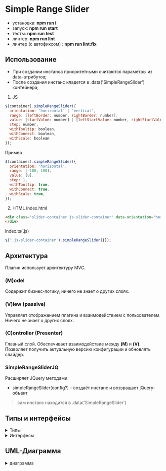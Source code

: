 # Simple Range Slider
 - установка: **npm run i**  
 - запуск: **npm run start**  
 - тесты: **npm run test**  
 - линтер: **npm run lint**  
 - линтер (с автофиксом) : **npm run lint:fix**
## Использование
 - При создании инстанса приоритетными считаются параметры из data-атрибутов;
 - После создания инстанс кладется в .data('SimpleRangeSlider') контейнера;
1) JS
```js
$(container).simpleRangeSlider({
  orientation: 'horizontal' | 'vertical',
  range: [leftBorder: number, rightBorder: number],
  value: [startValue: number] | [leftStartValue: number, rightStartValue: number],
  step: number,
  withTooltip: boolean,
  withConnect: boolean,
  withScale: boolean
});
```
Пример
```js
$(container).simpleRangeSlider({
  orientation: 'horizontal',
  range: [-100, 100],
  value: [0],
  step: 1,
  withTooltip: true,
  withConnect: true,
  withScale: true,
});
```
2) HTML
index.html
```html
<div class="slider-container js-slider-container" data-orientation="horizontal" data-value="10" data-range="0,100" data-step="1" data-withConnect="true" data-withTooltip="true" data-withScale="true">
</div>
```
index.ts(.js)
```js
$('.js-slider-container').simpleRangeSlider({});
```

## Архитектура
Плагин использует архитектуру MVC.
### (M)odel
Содержит бизнес-логику, ничего не знает о других слоях.
### (V)iew (passive)
Управляет отображением плагина и взаимодействием с пользователем. Ничего не знает о других слоях.
### (C)ontroller (Presenter)
Главный слой. Обеспечивает взаимодействие между **(M)** и **(V)**. Позволяет получить актуальную версию конфигурации и обновлять слайдер.


### SimpleRangeSliderJQ
Расширяет JQuery методами:  
 - simpleRangeSlider(config?) - создаёт инстанс и возвращает jQuery-объект
 > сам инстанс находится в .data('SimpleRangeSlider')

## Типы и интерфейсы
<details><summary>Типы</summary>
<p>

```js
type ConfigOrientation = 'horizontal' | 'vertical';
type ConfigRange = [number, number];
type PointerValue = [number] | [number, number];
type PointerPosition = PointerValue;
interface SliderData extends ObjectKeyString {
  position?: number,
  positions: PointerPosition,
  value?: number,
  values: PointerValue,
  index: number,
  activePointerIndex: number
}
type ViewData = Pick<SliderData, 'position' | 'value' | 'activePointerIndex'>;
type PointerData = Required<Pick<SliderData, 'position' | 'index'>>;
type ScaleData = Required<Pick<SliderData, 'value'>>;
type InputTextData = Required<Pick<SliderData, 'value' | 'index'>>;
type ModelData = Pick<SliderData, 'positions' | 'values' | 'index'>;
```

</p></details>

<details><summary>Интерфесы</summary>
<p>

```js
interface ObjectKeyString {
  [key: string]: any;
}
interface UserConfigList extends ObjectKeyString {
  orientation?: ConfigOrientation;
  values?: PointerValue;
  range?: ConfigRange;
  step?: number;
  withConnect?: boolean;
  withTooltip?: boolean;
  withScale?: boolean;
}
interface CompleteConfigList extends Required<UserConfigList> {
}
interface ViewUpdateList extends Omit<CompleteConfigList, 'step'> {
  positions: PointerPosition,
}
interface ViewCallback {
  (viewData: ViewData): void
}
interface PointerCallback {
  (pointerData: PointerData): void
}
interface ScaleCallback {
  (scaleData: ScaleData): void
}
interface InputTextCallback {
  (inputTextData: InputTextData): void
}
interface ModelCallback {
  (modelData: ModelData): void
}
interface JQuery {
  simpleRangeSlider(config?: UserConfigList): JQuery
}
interface ViewEntities extends ObjectKeyString {
  pointers: Pointer[],
  connect?: Connect | null,
  scale?: Scale | null,
}
```

</p></details>

## UML-Диаграмма
<details><summary>диаграмма</summary>
<p>
 
 ![slider](https://user-images.githubusercontent.com/21785370/130793602-c9b9b5b9-90e5-4018-b10f-2c161d91bec9.png)
 
 </p></details>
